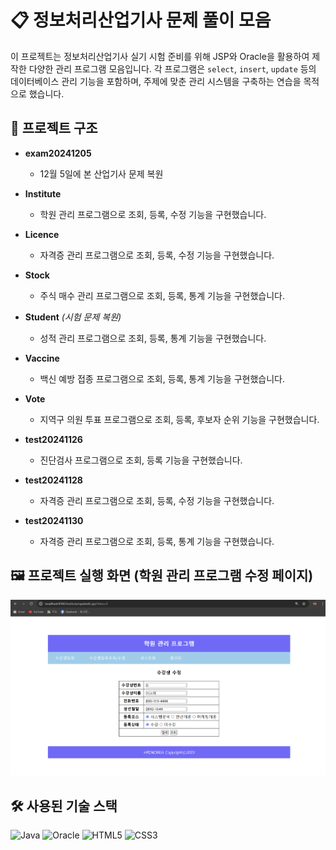 # 📋 정보처리산업기사 문제 풀이 모음

이 프로젝트는 정보처리산업기사 실기 시험 준비를 위해 JSP와 Oracle을 활용하여 제작한 다양한 관리 프로그램 모음입니다. 각 프로그램은 `select`, `insert`, `update` 등의 데이터베이스 관리 기능을 포함하며, 주제에 맞춘 관리 시스템을 구축하는 연습을 목적으로 했습니다.

## 📂 프로젝트 구조

- **exam20241205**  
  - 12월 5일에 본 산업기사 문제 복원

- **Institute**  
  - 학원 관리 프로그램으로 조회, 등록, 수정 기능을 구현했습니다.
  
- **Licence**  
  - 자격증 관리 프로그램으로 조회, 등록, 수정 기능을 구현했습니다.
  
- **Stock**  
  - 주식 매수 관리 프로그램으로 조회, 등록, 통계 기능을 구현했습니다.
  
- **Student** *(시험 문제 복원)*  
  - 성적 관리 프로그램으로 조회, 등록, 통계 기능을 구현했습니다.
  
- **Vaccine**  
  - 백신 예방 접종 프로그램으로 조회, 등록, 통계 기능을 구현했습니다.
  
- **Vote**  
  - 지역구 의원 투표 프로그램으로 조회, 등록, 후보자 순위 기능을 구현했습니다.

- **test20241126**  
  - 진단검사 프로그램으로 조회, 등록 기능을 구현했습니다.

- **test20241128**  
  - 자격증 관리 프로그램으로 조회, 등록, 수정 기능을 구현했습니다.

- **test20241130**  
  - 자격증 관리 프로그램으로 조회, 등록, 통계 기능을 구현했습니다.

## 🖼️ 프로젝트 실행 화면 (학원 관리 프로그램 수정 페이지)
<p align="center">
  <img src="./readme.png" alt="image" width="600">
</p>

## 🛠️ 사용된 기술 스택

![Java](https://img.shields.io/badge/Java-JSP-007396?style=flat-square&logo=java&logoColor=white) 
![Oracle](https://img.shields.io/badge/Oracle-DB-F80000?style=flat-square&logo=oracle&logoColor=white) 
![HTML5](https://img.shields.io/badge/HTML5-E34F26?style=flat-square&logo=html5&logoColor=white) 
![CSS3](https://img.shields.io/badge/CSS3-1572B6?style=flat-square&logo=css3&logoColor=white)